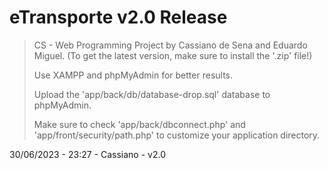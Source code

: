 # eTransporte v2.0 Release

>CS - Web Programming Project by Cassiano de Sena and Eduardo Miguel.
(To get the latest version, make sure to install the '.zip' file!)
>
>Use XAMPP and phpMyAdmin for better results.
>
>Upload the 'app/back/db/database-drop.sql' database to phpMyAdmin.
>
>Make sure to check 'app/back/dbconnect.php' and 'app/front/security/path.php' to customize your application directory.

30/06/2023 - 23:27 - Cassiano - v2.0
